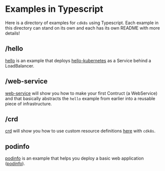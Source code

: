 # Examples in Typescript

Here is a directory of examples for `cdk8s` using Typescript. Each example in this directory can stand on its own and each has its own README with more details!

## /hello

[hello](./hello/README.md) is an example that deploys [hello-kubernetes](https://github.com/paulbouwer/hello-kubernetes) as a Service behind a LoadBalancer.

## /web-service

[web-service](./web-service/README.md) will show you how to make your first Contruct (a WebService) and that basically abstracts the `hello` example from earlier into a reusable piece of infrastructure.

## /crd

[crd](./crd/README.md) will show you how to use custom resource definitions [here](https://kubernetes.io/docs/concepts/extend-kubernetes/api-extension/custom-resources/) with `cdk8s`.

## podinfo

[podinfo](./podinfo/README.md) is an example that helps you deploy a basic web application ([podinfo](https://hub.docker.com/r/stefanprodan/podinfo)).
